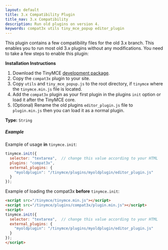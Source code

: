 ```yaml
---
layout: default
title: 3.x Compatibility Plugin
title_nav: 3.x Compatibility
description: Run old plugins on version 4.
keywords: compat3x utils tiny_mce_popup editor_plugin
---
```


This plugin contains a few compatibility files for the old 3.x branch. This enables you to run most old 3.x plugins without any modifications. You need to take a few steps to enable this plugin:

**Installation Instructions**

1. Download the TinyMCE [development package](http://beta.tinymce.com/download/).
2. Copy the `compat3x` plugin to your site.
3. Copy `utils` and `tiny_mce_popup.js` to the root directory, if `tinymce` where the `tinymce.min.js` file is located.
4. Add the `compat3x` plugin as your first plugin in the plugins `init` option or load it after the TinyMCE core.
5. (Optional) Rename the old plugins `editor_plugin.js` file to `plugin.min.js` then you can load it as a normal plugin.

**Type:** `String`

##### Example

Example of usage **in** `tinymce.init`:

```js
tinymce.init({
  selector: "textarea",  // change this value according to your HTML
  plugins: "compat3x",
  external_plugins: {
    "myoldplugin": "/tinymce/plugins/myoldplugin/editor_plugin.js"
  }
});
```

Example of loading the compat3x **before** `tinymce.init`:

```html
<script src="/tinymce/tinymce.min.js"></script>
<script src="/tinymce/plugins/compat3x/plugin.min.js"></script>
<script>
tinymce.init({
  selector: "textarea",  // change this value according to your HTML
  external_plugins: {
    "myoldplugin": "/tinymce/plugins/myoldplugin/editor_plugin.js"
  }
});
</script>
```
